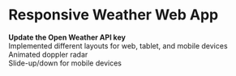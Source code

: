 # Responsive Weather Web App
<b>Update the Open Weather API key</b> <br>
Implemented different layouts for web, tablet, and mobile devices <br>
Animated doppler radar <br>
Slide-up/down for mobile devices
